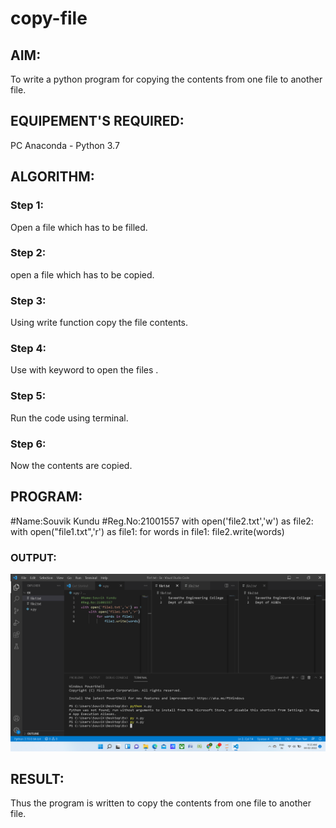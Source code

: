 # copy-file
## AIM:
To write a python program for copying the contents from one file to another file.
## EQUIPEMENT'S REQUIRED: 
PC
Anaconda - Python 3.7
## ALGORITHM:

### Step 1:

Open a file which has to be filled.

### Step 2:

open a file which has to be copied.

### Step 3:

Using write function copy the file contents.
### Step 4:

Use with keyword to open the files
.
### Step 5:

Run the code using terminal.

### Step 6:

Now the contents are copied.

## PROGRAM:

#Name:Souvik Kundu
#Reg.No:21001557
with open('file2.txt','w') as file2:
    with open("file1.txt",'r') as file1:
        for words in file1:
            file2.write(words)

### OUTPUT:

![git logo](op.png)


## RESULT:
Thus the program is written to copy the contents from one file to another file.